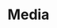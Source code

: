---
locale: en
category: covid19
title: Media
features:
  - featureTitle: Rory
    featureText: A good boy - probably the best boy to be honest! Some example text
      explaining this parnter!!! 🐕🐕🐕
    image: /images/rory.jpg
---